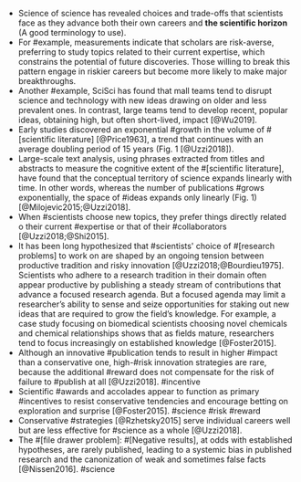 * Science of science has revealed choices and trade-offs that scientists face as they advance both their own careers and __the scientific horizon__ (A good terminology to use).
* For #example, measurements indicate that scholars are risk-averse, preferring to study topics related to their current expertise, which constrains the potential of future discoveries. Those willing to break this pattern engage in riskier careers but become more likely to make major breakthroughs.
* Another #example, SciSci has found that mall teams tend to disrupt science and technology with new ideas drawing on older and less prevalent ones. In contrast, large teams tend to develop recent, popular ideas, obtaining high, but often short-lived, impact [@Wu2019].
* Early studies discovered an exponential #growth in the volume of #[scientific literature] [@Price1963], a trend that continues with an average doubling period of 15 years (Fig. 1 [@Uzzi2018]).
* Large-scale text analysis, using phrases extracted from titles and abstracts to measure the cognitive extent of the #[scientific literature], have found that the conceptual territory of science expands linearly with time. In other words, whereas the number of publications #grows exponentially, the space of #ideas expands only linearly (Fig. 1) [@Milojevic2015;@Uzzi2018].
* When #scientists choose new topics, they prefer things directly related o their current #expertise or that of their #collaborators [@Uzzi2018;@Shi2015].
* It has been long hypothesized that #scientists' choice of #[research problems] to work on are shaped by an ongoing tension between productive tradition and risky innovation [@Uzzi2018;@Bourdieu1975].  Scientists who adhere to a research tradition in their domain often appear productive by publishing a steady stream of contributions that advance a focused research agenda. But a focused agenda may limit a researcher’s ability to sense and seize opportunities for staking out new ideas that are required to grow the field’s knowledge. For example, a case study focusing on biomedical scientists choosing novel chemicals and chemical relationships shows that as fields mature, researchers tend to focus increasingly on established knowledge [@Foster2015].
* Although an innovative #publication tends to result in higher #impact than a conservative one, high-#risk innovation strategies are rare, because the additional #reward does not compensate for the risk of failure to #publish at all [@Uzzi2018]. #incentive
* Scientific #awards and accolades appear to function as primary #incentives to resist conservative tendencies and encourage betting on exploration and surprise [@Foster2015]. #science #risk #reward
* Conservative #strategies [@Rzhetsky2015] serve individual careers well but are less effective for #science as a whole [@Uzzi2018].
* The #[file drawer problem]: #[Negative results], at odds with established hypotheses, are rarely published, leading to a systemic bias in published research and the canonization of weak and sometimes false facts [@Nissen2016]. #science
